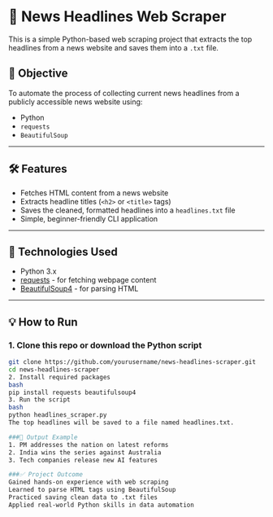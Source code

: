 # 📰 News Headlines Web Scraper

This is a simple Python-based web scraping project that extracts the top headlines from a news website and saves them into a `.txt` file.

## 📌 Objective

To automate the process of collecting current news headlines from a publicly accessible news website using:

- Python
- `requests`
- `BeautifulSoup`

---

## 🛠 Features

- Fetches HTML content from a news website
- Extracts headline titles (`<h2>` or `<title>` tags)
- Saves the cleaned, formatted headlines into a `headlines.txt` file
- Simple, beginner-friendly CLI application

---

## 🚀 Technologies Used

- Python 3.x
- [requests](https://pypi.org/project/requests/) - for fetching webpage content
- [BeautifulSoup4](https://pypi.org/project/beautifulsoup4/) - for parsing HTML

---

## 💡 How to Run

### 1. Clone this repo or download the Python script

```bash
git clone https://github.com/yourusername/news-headlines-scraper.git
cd news-headlines-scraper
2. Install required packages
bash
pip install requests beautifulsoup4
3. Run the script
bash
python headlines_scraper.py
The top headlines will be saved to a file named headlines.txt.

###📁 Output Example
1. PM addresses the nation on latest reforms
2. India wins the series against Australia
3. Tech companies release new AI features

###✅ Project Outcome
Gained hands-on experience with web scraping
Learned to parse HTML tags using BeautifulSoup
Practiced saving clean data to .txt files
Applied real-world Python skills in data automation
